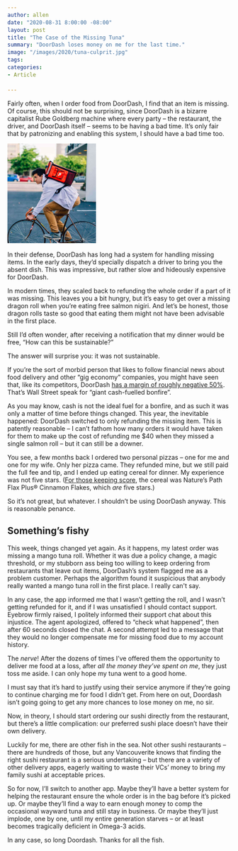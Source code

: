 ```yaml
---
author: allen
date: "2020-08-31 8:00:00 -08:00"
layout: post
title: "The Case of the Missing Tuna"
summary: "DoorDash loses money on me for the last time."
image: "/images/2020/tuna-culprit.jpg"
tags:
categories:
- Article

---
```


Fairly often, when I order food from DoorDash, I find that an item is missing. Of course, this should not be surprising, since DoorDash is a bizarre capitalist Rube Goldberg machine where every party – the restaurant, the driver, and DoorDash itself – seems to be having a bad time. It’s only fair that by patronizing and enabling this system, I should have a bad time too.

<img src="/images/2020/tuna-culprit.jpg" style="width: 200px">

In their defense, DoorDash has long had a system for handling missing items. In the early days, they’d specially dispatch a driver to bring you the absent dish. This was impressive, but rather slow and hideously expensive for DoorDash.

In modern times, they scaled back to refunding the whole order if a part of it was missing. This leaves you a bit hungry, but it’s easy to get over a missing dragon roll when you’re eating free salmon nigiri. And let’s be honest, those dragon rolls taste so good that eating them might not have been advisable in the first place.

Still I’d often wonder, after receiving a notification that my dinner would be free, “How can this be sustainable?”

The answer will surprise you: it was not sustainable.

If you’re the sort of morbid person that likes to follow financial news about food delivery and other “gig economy” companies, you might have seen that, like its competitors, DoorDash [has a margin of roughly negative 50%](https://www.fool.com/investing/2020/08/04/why-a-doordash-ipo-might-not-deliver-for-investors.aspx). That’s Wall Street speak for “giant cash-fuelled bonfire”.

As you may know, cash is not the ideal fuel for a bonfire, and as such it was only a matter of time before things changed. This year, the inevitable happened: DoorDash switched to only refunding the missing item. This is patently reasonable – I can’t fathom how many orders it would have taken for them to make up the cost of refunding me $40 when they missed a single salmon roll – but it can still be a downer.

You see, a few months back I ordered two personal pizzas – one for me and one for my wife. Only her pizza came. They refunded mine, but we still paid the full fee and tip, and I ended up eating cereal for dinner. My experience was not five stars. ([For those keeping score](https://allenpike.com/2020/unified-theory-of-cereal), the cereal was Nature’s Path Flax Plus® Cinnamon Flakes, which *are* five stars.)

So it’s not great, but whatever. I shouldn’t be using DoorDash anyway. This is reasonable penance.

## Something’s fishy

This week, things changed yet again. As it happens, my latest order was missing a mango tuna roll. Whether it was due a policy change, a magic threshold, or my stubborn ass being too willing to keep ordering from restaurants that leave out items, DoorDash’s system flagged me as a problem customer. Perhaps the algorithm found it suspicious that anybody really wanted a mango tuna roll in the first place. I really can't say.

In any case, the app informed me that I wasn’t getting the roll, and I wasn’t getting refunded for it, and if I was unsatisfied I should contact support. Eyebrow firmly raised, I politely informed their support chat about this injustice. The agent apologized, offered to “check what happened”, then after 60 seconds closed the chat. A second attempt led to a message that they would no longer compensate me for missing food due to my account history.

The *nerve*! After the dozens of times I’ve offered them the opportunity to deliver me food at a loss, after *all the money they’ve spent on me*, they just toss me aside. I can only hope my tuna went to a good home.

I must say that it’s hard to justify using their service anymore if they’re going to continue charging me for food I didn’t get. From here on out, Doordash isn’t going going to get any more chances to lose money on me, no sir.

Now, in theory, I should start ordering our sushi directly from the restaurant, but there’s a little complication: our preferred sushi place doesn’t have their own delivery.

Luckily for me, there are other fish in the sea. Not other sushi restaurants – there are hundreds of those, but any Vancouverite knows that finding the right sushi restaurant is a serious undertaking – but there are a variety of other delivery apps, eagerly waiting to waste their VCs’ money to bring my family sushi at acceptable prices.

So for now, I’ll switch to another app. Maybe they’ll have a better system for helping the restaurant ensure the whole order is in the bag before it’s picked up. Or maybe they’ll find a way to earn enough money to comp the occasional wayward tuna and still stay in business. Or maybe they’ll just implode, one by one, until my entire generation starves – or at least becomes tragically deficient in Omega-3 acids.

In any case, so long Doordash. Thanks for all the fish.